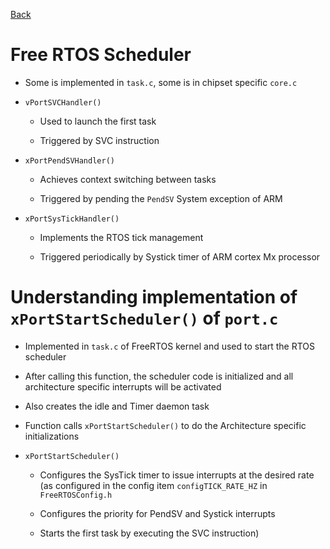 [Back](index.md)

# Free RTOS Scheduler

- Some is implemented in `task.c`, some is in chipset specific `core.c`

- `vPortSVCHandler()`

    - Used to launch the first task

    - Triggered by SVC instruction

- `xPortPendSVHandler()`

    - Achieves context switching between tasks

    - Triggered by pending the `PendSV` System exception of ARM

- `xPortSysTickHandler()`

    - Implements the RTOS tick management

    - Triggered periodically by Systick timer of ARM cortex Mx processor

# Understanding implementation of `xPortStartScheduler()` of `port.c`

- Implemented in `task.c` of FreeRTOS kernel and used to start the RTOS scheduler

- After calling this function, the scheduler code is initialized and all architecture specific interrupts will be activated

- Also creates the idle and Timer daemon task

- Function calls `xPortStartScheduler()` to do the Architecture specific initializations

- `xPortStartScheduler()`

    - Configures the SysTick timer to issue interrupts at the desired rate (as configured in the config item `configTICK_RATE_HZ` in `FreeRTOSConfig.h`
    
    - Configures the priority for PendSV and Systick interrupts
    
    - Starts the first task by executing the SVC instruction)